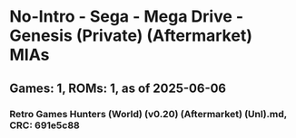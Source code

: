 # No-Intro - Sega - Mega Drive - Genesis (Private) (Aftermarket) MIAs
## Games: 1, ROMs: 1, as of 2025-06-06

### Retro Games Hunters (World) (v0.20) (Aftermarket) (Unl).md, CRC: 691e5c88
